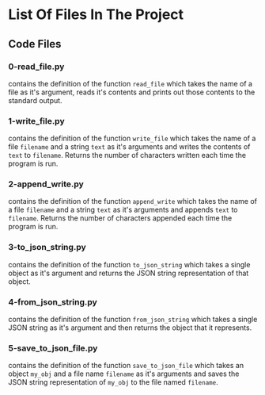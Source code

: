 # List Of Files In The Project

## Code Files

### 0-read_file.py
contains the definition of the function `read_file` which takes the name of a file as it's argument, reads it's contents and prints out those contents to the standard output.

### 1-write_file.py
contains the definition of the function `write_file` which takes the name of a file `filename` and a string `text` as it's arguments and writes the contents of `text` to `filename`. Returns the number of characters written each time the program is run.

### 2-append_write.py
contains the definition of the function `append_write` which takes the name of a file `filename` and a string `text` as it's arguments and appends `text` to `filename`. Returns the number of characters appended each time the program is run.

### 3-to_json_string.py
contains the definition of the function `to_json_string` which takes a single object as it's argument and returns the JSON string representation of that object.

### 4-from_json_string.py
contains the definition of the function `from_json_string` which takes a single JSON string as it's argument and then returns the object that it represents.

### 5-save_to_json_file.py
contains the definition of the function `save_to_json_file` which takes an object `my_obj` and a file name `filename` as it's arguments and saves the JSON string representation of `my_obj` to the file named `filename`.

###  

